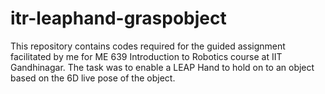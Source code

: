 # itr-leaphand-graspobject
This repository contains codes required for the guided assignment facilitated by me for ME 639 Introduction to Robotics course at IIT Gandhinagar. The task was to enable a LEAP Hand to hold on to an object based on the 6D live pose of the object.
